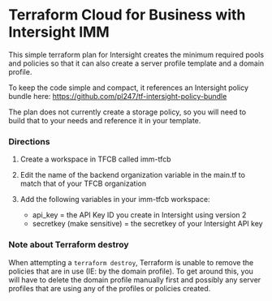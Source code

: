 
# Terraform Cloud for Business with Intersight IMM

This simple terraform plan for Intersight creates the minimum required pools and policies so that it can also create a server profile template and a domain profile.

To keep the code simple and compact, it references an Intersight policy bundle here:
https://github.com/pl247/tf-intersight-policy-bundle

The plan does not currently create a storage policy, so you will need to build that to your needs and reference it in your template.

### Directions

1. Create a workspace in TFCB called imm-tfcb

2. Edit the name of the backend organization variable in the main.tf to match that of your TFCB organization

3. Add the following variables in your imm-tfcb workspace:
    - api_key = the API Key ID you create in Intersight using version 2
    - secretkey (make sensitive) = the secretkey of your Intersight API key

### Note about Terraform destroy

When attempting a `terraform destroy`, Terraform is unable to remove the policies that are in use (IE: by the domain profile). To get around this, you will have to delete the domain profile manually first and possibly any server profiles that are using any of the profiles or policies created.